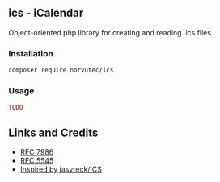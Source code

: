 ## ics - iCalendar

Object-oriented php library for creating and reading .ics files.

### Installation
```bash
composer require norvutec/ics
```

### Usage
```php
TODO
```

## Links and Credits
- [RFC 7986](https://icalendar.org/RFC-Specifications/iCalendar-RFC-7986/)
- [RFC 5545](https://www.rfc-editor.org/rfc/rfc5545.html#)
- [Inspired by jasvreck/ICS](https://github.com/jasvrcek/ICS/blob/master/src/CalendarExport.php)
